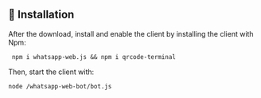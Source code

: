 ## 📁 Installation
After the download, install and enable the client by installing the client with Npm:
```
 npm i whatsapp-web.js && npm i qrcode-terminal
```
Then, start the client with:
```
node /whatsapp-web-bot/bot.js
```